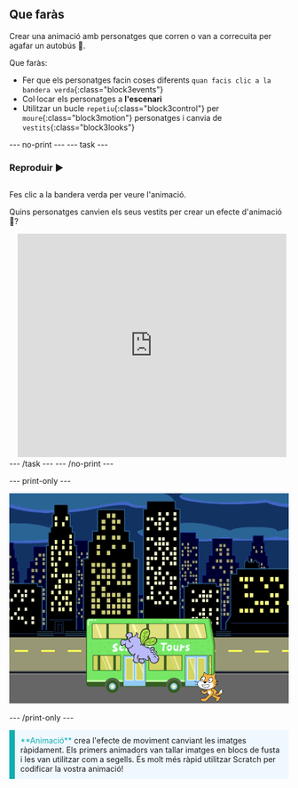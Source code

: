## Que faràs

Crear una animació amb personatges que corren o van a correcuita per agafar un autobús 🚌.

Que faràs:
+ Fer que els personatges facin coses diferents `quan facis clic a la bandera verda`{:class="block3events"}
+ Col·locar els personatges a **l'escenari**
+ Utilitzar un bucle `repetiu`{:class="block3control"} per `moure`{:class="block3motion"} personatges i canvia de `vestits`{:class="block3looks"}

--- no-print ---
--- task ---

### Reproduir ▶️
<div style="display: flex; flex-wrap: wrap">
<div style="flex-basis: 200px; flex-grow: 1">  

Fes clic a la bandera verda per veure l'animació. 

Quins personatges canvien els seus vestits per crear un efecte d'animació 🎥?
</div>
<div class="scratch-preview" style="margin-left: 15px;">
  <iframe allowtransparency="true" width="485" height="402" src="https://scratch.mit.edu/projects/embed/724160134/?autostart=false" frameborder="0"></iframe>
</div>
</div>
--- /task ---
--- /no-print ---

--- print-only ---

![El projecte finalitzat.](images/hippo-flies.png)

--- /print-only ---

<p style="border-left: solid; border-width:10px; border-color: #0faeb0; background-color: aliceblue; padding: 10px;">
<span style="color: #0faeb0">**Animació**</span> crea l'efecte de moviment canviant les imatges ràpidament. Els primers animadors van tallar imatges en blocs de fusta i les van utilitzar com a segells. És molt més ràpid utilitzar Scratch per codificar la vostra animació!
</p>
